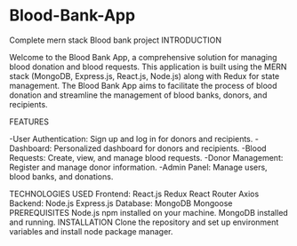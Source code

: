 # Blood-Bank-App
Complete mern stack Blood bank project
INTRODUCTION

Welcome to the Blood Bank App, a comprehensive solution for managing blood donation and blood requests. This application is built using the MERN stack (MongoDB, Express.js, React.js, Node.js) along with Redux for state management. The Blood Bank App aims to facilitate the process of blood donation and streamline the management of blood banks, donors, and recipients.

FEATURES

-User Authentication: Sign up and log in for donors and recipients.
-Dashboard: Personalized dashboard for donors and recipients.
-Blood Requests: Create, view, and manage blood requests.
-Donor Management: Register and manage donor information.
-Admin Panel: Manage users, blood banks, and donations.

TECHNOLOGIES USED
   Frontend:
    React.js
    Redux
    React Router
    Axios
  Backend:
    Node.js
    Express.js
  Database:
    MongoDB
    Mongoose
PREREQUISITES
   Node.js
   npm installed on your machine.
   MongoDB installed and running.
INSTALLATION
 Clone the repository and set up environment variables and install node package manager.
